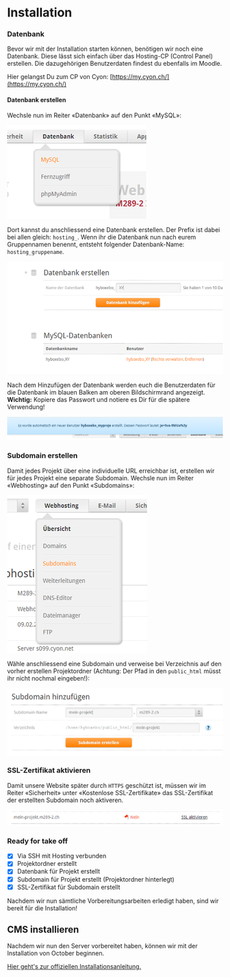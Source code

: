 # Installation


### Datenbank

Bevor wir mit der Installation starten können, benötigen wir noch eine Datenbank. Diese lässt sich einfach über das Hosting-CP (Control Panel) erstellen. Die dazugehörigen Benutzerdaten findest du ebenfalls im Moodle.

Hier gelangst Du zum CP von Cyon: [https://my.cyon.ch/](https://my.cyon.ch/)

#### Datenbank erstellen

Wechsle nun im Reiter «Datenbank» auf den Punkt «MySQL»:

![Menüpunkt für Datenbanken](res/01.png)

Dort kannst du anschliessend eine Datenbank erstellen. Der Prefix ist dabei bei allen gleich: `hosting_`. Wenn ihr die Datenbank nun nach eurem Gruppennamen benennt, entsteht folgender Datenbank-Name: `hosting_gruppename`.

![Bezeichnung der Datenbank mit Prefix](res/02.png)

Nach dem Hinzufügen der Datenbank werden euch die Benutzerdaten für die Datenbank im blauen Balken am oberen Bildschirmrand angezeigt. 
**Wichtig:** Kopiere das Passwort und notiere es Dir für die spätere Verwendung!

![Benutzerdaten für Datenbank](res/03.png)

### Subdomain erstellen

Damit jedes Projekt über eine individuelle URL erreichbar ist, erstellen wir für jedes Projekt eine separate Subdomain. Wechsle nun im Reiter «Webhosting» auf den Punkt «Subdomains»:

![Subdomain einrichten](res/04.png)

Wähle anschliessend eine Subdomain und verweise bei Verzeichnis auf den vorher erstellen Projektordner (Achtung: Der Pfad in den `public_html` müsst ihr nicht nochmal eingeben!):

![Subdomain erstellen](res/05.png)

### SSL-Zertifikat aktivieren

Damit unsere Website später durch `HTTPS` geschützt ist, müssen wir im Reiter «Sicherheit» unter «Kostenlose SSL-Zertifikate» das SSL-Zertifikat der erstellten Subdomain noch aktiveren.

![SSL-Zertifikat erstellen](res/06.png)

### Ready for take off

- [x] Via SSH mit Hosting verbunden
- [x] Projektordner erstellt
- [x] Datenbank für Projekt erstellt
- [x] Subdomain für Projekt erstellt (Projektordner hinterlegt)
- [x] SSL-Zertifikat für Subdomain erstellt

Nachdem wir nun sämtliche Vorbereitungsarbeiten erledigt haben, sind wir bereit für die Installation!

## CMS installieren

Nachdem wir nun den Server vorbereitet haben, können wir mit der Installation von October beginnen.

[Hier geht's zur offiziellen Installationsanleitung.](https://docs.octobercms.com/2.x/setup/installation.html)